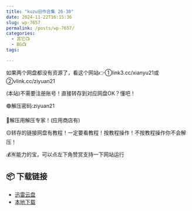 ```yaml
---
title: "kuzu旧作合集 26-30"
date: 2024-11-22T16:15:36
slug: wp-7657
permalink: /posts/wp-7657/
categories:
  - 其它📺
  - BG📺
tags:

---
```


如果两个网盘都没有资源了，看这个网站👉①link3.cc/xianyu21或②vlink.cc/ziyuan21

(本站)不需要注册账号！直接转存到对应网盘OK？懂吧！

🟢解压密码:ziyuan21

🔵解压用解压专家！(应用商店有)

🟡转存的链接网盘有教程！一定要看教程！按教程操作！不按教程操作你不会解压！

💰🈶能力的宝，可以点左下角赞赏支持一下网站运行

## 📦 下载链接
- [迅雷云盘](https://blziyuan21.com/pay-download/7657?key=887128089b&down_id=0)
- [本地下载](https://blziyuan21.com/pay-download/7657?key=887128089b&down_id=1)

